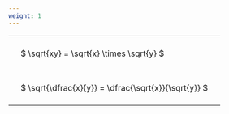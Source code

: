 ```yaml
---
weight: 1
---
```


<style type="text/css">
#T_c5245 th.col_heading {
  text-align: left;
  font-size: 1em;
}
#T_c5245 td {
  text-align: left;
  font-size: 1em;
  padding: 1.5em;
}
</style>
<table id="T_c5245">
  <thead>
  </thead>
  <tbody>
    <tr>
      <td id="T_c5245_row0_col0" class="data row0 col0" >$ \sqrt{xy} = \sqrt{x} \times \sqrt{y} $</td>
    </tr>
    <tr>
      <td id="T_c5245_row1_col0" class="data row1 col0" >$ \sqrt{\dfrac{x}{y}} = \dfrac{\sqrt{x}}{\sqrt{y}} $</td>
    </tr>
  </tbody>
</table>
